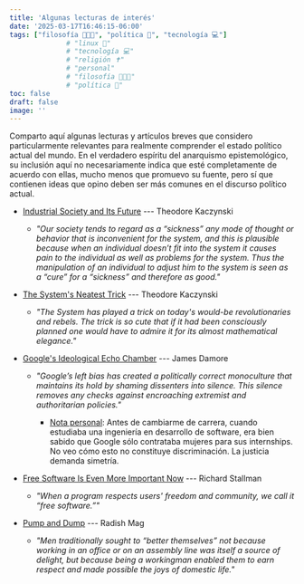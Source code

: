 ```yaml
---
title: 'Algunas lecturas de interés'
date: '2025-03-17T16:46:15-06:00'
tags: ["filosofía 👨‍👩‍👦", "política 📜", "tecnología 💻"]    
              # "linux 🐧"
              # "tecnología 💻"
              # "religión ✝️"
              # "personal"
              # "filosofía 👨‍👩‍👦"
              # "política 📜"
toc: false
draft: false
image: ''
---
```


Comparto aquí algunas lecturas y artículos breves que
considero particularmente relevantes para realmente
comprender el estado político actual del mundo. En el
verdadero espíritu del anarquismo epistemológico, su
inclusión aquí no necesariamente indica que esté
completamente de acuerdo con ellas, mucho menos que promuevo
su fuente, pero sí que contienen ideas que opino deben ser
más comunes en el discurso político actual.

- [Industrial Society and Its Future](http://editions-hache.com/essais/pdf/kaczynski2.pdf) --- Theodore Kaczynski
    - *"Our society tends to regard as a “sickness” any mode of thought or behavior that is inconvenient for the system, and this is plausible because when an individual doesn’t fit into the system it causes pain to the individual as well as problems for the system. Thus the manipulation of an individual to adjust him to the system is seen as a “cure” for a “sickness” and therefore as good."*

- [The System's Neatest Trick](https://theanarchistlibrary.org/library/ted-kaczynski-the-system-s-neatest-trick) --- Theodore Kaczynski
    -  *"The System has played a trick on today's would-be revolutionaries and rebels. The trick is so cute that if it had been consciously planned one would have to admire it for its almost mathematical elegance."*

- [Google's Ideological Echo Chamber](https://assets.documentcloud.org/documents/3914586/Googles-Ideological-Echo-Chamber.pdf) --- James Damore
    - *"Google’s left bias has created a politically correct monoculture that maintains its hold  by shaming dissenters into silence. This silence removes any checks against encroaching  extremist and authoritarian policies."*

        - <u>Nota personal</u>: Antes de cambiarme de
          carrera, cuando estudiaba una ingeniería en
          desarrollo de software, era bien sabido que Google
          sólo contrataba mujeres para sus internships. No
          veo cómo esto no constituye discriminación. La
          justicia demanda simetría.

- [Free Software Is Even More Important Now](https://www.gnu.org/philosophy/free-software-even-more-important.html) --- Richard Stallman
    - *"When a program respects users' freedom and community, we call it “free software.”"*

- [Pump and Dump](https://radishmag.wordpress.com/2014/02/14/pump-and-dump/) --- Radish Mag
    - *"Men traditionally sought to “better themselves” not because working in an office or on an assembly line was itself a source of delight, but because being a workingman enabled them to earn respect and made possible the joys of domestic life."*
<!---
        - [Are Boys Irrational?](http://web.archive.org/web/20131217120442/http://online.wsj.com/news/articles/SB10001424052702304403804579262291294720488) --- James Taranto
        --->
